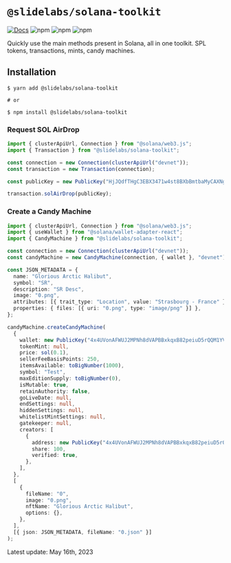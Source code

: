 # `@slidelabs/solana-toolkit`

<a href="https://docs.slidelabs.xyz/"><img alt="Docs" src="https://img.shields.io/badge/docs-typedoc-blueviolet" /></a>
![npm](https://img.shields.io/npm/v/@slidelabs/solana-toolkit)
![npm](https://img.shields.io/npm/dm/@slidelabs/solana-toolkit)
![npm](https://img.shields.io/npm/l/@slidelabs/solana-toolkit)

Quickly use the main methods present in Solana, all in one toolkit. SPL tokens, transactions, mints, candy machines.

## Installation

```shell
$ yarn add @slidelabs/solana-toolkit

# or

$ npm install @slidelabs/solana-toolkit
```

### Request SOL AirDrop

```typescript
import { clusterApiUrl, Connection } from "@solana/web3.js";
import { Transaction } from "@slidelabs/solana-toolkit";

const connection = new Connection(clusterApiUrl("devnet"));
const transaction = new Transaction(connection);

const publicKey = new PublicKey("HjJQdfTHgC3EBX3471w4st8BXbBmtbaMyCAXNgcUb7dq");

transaction.solAirDrop(publicKey);
```

### Create a Candy Machine

```typescript
import { clusterApiUrl, Connection } from "@solana/web3.js";
import { useWallet } from "@solana/wallet-adapter-react";
import { CandyMachine } from "@slidelabs/solana-toolkit";

const connection = new Connection(clusterApiUrl("devnet"));
const candyMachine = new CandyMachine(connection, { wallet }, "devnet");

const JSON_METADATA = {
  name: "Glorious Arctic Halibut",
  symbol: "SR",
  description: "SR Desc",
  image: "0.png",
  attributes: [{ trait_type: "Location", value: "Strasbourg - France" }],
  properties: { files: [{ uri: "0.png", type: "image/png" }] },
};

candyMachine.createCandyMachine(
  {
    wallet: new PublicKey("4x4UVonAFWUJ2MPNh8dVAPBBxkqxB82peiuD5rQQM1YV"),
    tokenMint: null,
    price: sol(0.1),
    sellerFeeBasisPoints: 250,
    itemsAvailable: toBigNumber(1000),
    symbol: "Test",
    maxEditionSupply: toBigNumber(0),
    isMutable: true,
    retainAuthority: false,
    goLiveDate: null,
    endSettings: null,
    hiddenSettings: null,
    whitelistMintSettings: null,
    gatekeeper: null,
    creators: [
      {
        address: new PublicKey("4x4UVonAFWUJ2MPNh8dVAPBBxkqxB82peiuD5rQQM1YV"),
        share: 100,
        verified: true,
      },
    ],
  },
  [
    {
      fileName: "0",
      image: "0.png",
      nftName: "Glorious Arctic Halibut",
      options: {},
    },
  ],
  [{ json: JSON_METADATA, fileName: "0.json" }]
);
```
Latest update: May 16th, 2023

